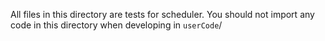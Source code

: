 All files in this directory are tests for scheduler. You should not import any code in this directory when developing in `userCode`/